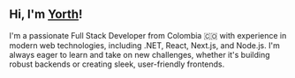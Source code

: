 ## Hi, I'm [Yorth](https://yorth.site)!

I'm a passionate Full Stack Developer from Colombia 🇨🇴 with experience in modern web technologies, including .NET, React, Next.js, and Node.js. I'm always eager to learn and take on new challenges, whether it's building robust backends or creating sleek, user-friendly frontends.



